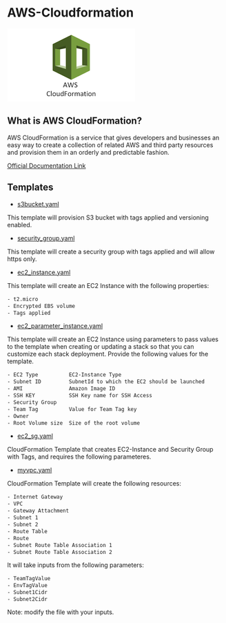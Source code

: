 # AWS-Cloudformation

![Alt text](images/logo.png?raw=true "Title")


## What is AWS CloudFormation?

AWS CloudFormation is a service that gives developers and businesses an easy way to create a collection of related AWS and third party resources and provision them in an orderly and predictable fashion.


[Official Documentation Link](https://aws.amazon.com/cloudformation/#:~:text=AWS%20Cloud%E2%80%8BFormation&text=AWS%20CloudFormation%20allows%20you%20to,AWS%20and%20third%20party%20resources)

## Templates

* [s3bucket.yaml](s3bucket.yaml)

This template will provision S3 bucket with tags applied and versioning enabled.

* [security_group.yaml](security_group.yaml)

This template will create a security group with tags applied and will allow https only.

* [ec2_instance.yaml](ec2_instance.yaml)

This template will create an EC2 Instance with the following properties:  

    - t2.micro
    - Encrypted EBS volume
    - Tags applied

* [ec2_parameter_instance.yaml](ec2_parameter_instance.yaml)

This template will create an EC2 Instance using parameters to pass values to the template when creating or updating a stack so that you can customize each stack deployment. Provide the following values for the template.

    - EC2 Type          EC2-Instance Type
    - Subnet ID         SubnetId to which the EC2 should be launched
    - AMI               Amazon Image ID
    - SSH KEY           SSH Key name for SSH Access
    - Security Group
    - Team Tag          Value for Team Tag key
    - Owner             
    - Root Volume size  Size of the root volume

* [ec2_sg.yaml](ec2_sg.yaml)

CloudFormation Template that creates EC2-Instance and Security Group with Tags, and requires the following parameteres.

* [myvpc.yaml](myvpc.yaml)

CloudFormation Template will create the following resources:

    - Internet Gateway
    - VPC
    - Gateway Attachment
    - Subnet 1
    - Subnet 2
    - Route Table
    - Route 
    - Subnet Route Table Association 1
    - Subnet Route Table Association 2


It will take inputs from the following parameters:

    - TeamTagValue
    - EnvTagValue
    - Subnet1Cidr
    - Subnet2Cidr

Note: modify the file with your inputs.



